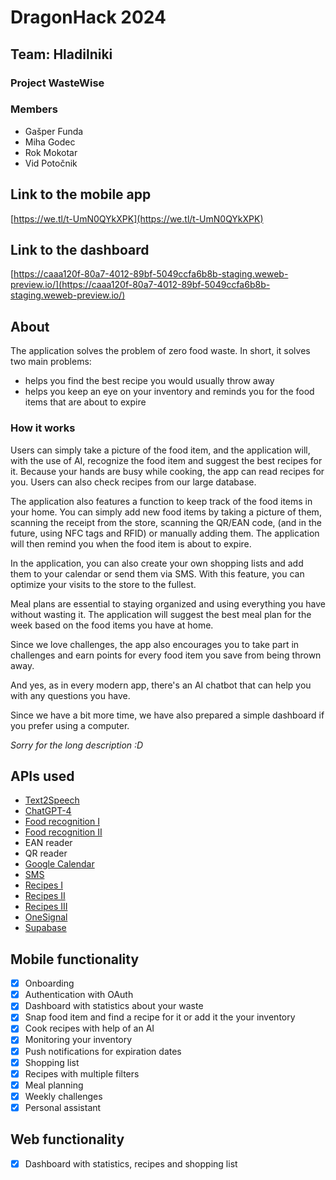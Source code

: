 # DragonHack 2024

## Team: Hladilniki

### Project WasteWise

### Members

- Gašper Funda
- Miha Godec
- Rok Mokotar
- Vid Potočnik

## Link to the mobile app

[https://we.tl/t-UmN0QYkXPK](https://we.tl/t-UmN0QYkXPK)

## Link to the dashboard

[https://caaa120f-80a7-4012-89bf-5049ccfa6b8b-staging.weweb-preview.io/](https://caaa120f-80a7-4012-89bf-5049ccfa6b8b-staging.weweb-preview.io/)

## About

The application solves the problem of zero food waste. In short, it solves two main problems:

- helps you find the best recipe you would usually throw away
- helps you keep an eye on your inventory and reminds you for the food items that are about to expire

### How it works

Users can simply take a picture of the food item, and the application will, with the use of AI, recognize the food item and suggest the best recipes for it. Because your hands are busy while cooking, the app can read recipes for you. Users can also check recipes from our large database.

The application also features a function to keep track of the food items in your home. You can simply add new food items by taking a picture of them, scanning the receipt from the store, scanning the QR/EAN code, (and in the future, using NFC tags and RFID) or manually adding them. The application will then remind you when the food item is about to expire.

In the application, you can also create your own shopping lists and add them to your calendar or send them via SMS. With this feature, you can optimize your visits to the store to the fullest.

Meal plans are essential to staying organized and using everything you have without wasting it. The application will suggest the best meal plan for the week based on the food items you have at home.

Since we love challenges, the app also encourages you to take part in challenges and earn points for every food item you save from being thrown away.

And yes, as in every modern app, there's an AI chatbot that can help you with any questions you have.

Since we have a bit more time, we have also prepared a simple dashboard if you prefer using a computer.

_Sorry for the long description :D_

## APIs used

- [Text2Speech](https://platform.openai.com/docs/guides/text-to-speech)
- [ChatGPT-4](https://platform.openai.com/docs/api-reference/introduction)
- [Food recognition I](https://huggingface.co/nateraw/food)
- [Food recognition II](https://huggingface.co/Kaludi/food-category-classification-v2.0)
- EAN reader
- QR reader
- [Google Calendar](https://developers.google.com/calendar/api/guides/overview)
- [SMS](https://developer.android.com/reference/android/telephony/SmsManager)
- [Recipes I](https://api-ninjas.com/api/recipe)
- [Recipes II](https://www.themealdb.com/api.php)
- [Recipes III](https://spoonacular.com/food-api/docs)
- [OneSignal](https://documentation.onesignal.com/docs/onesignal-api)
- [Supabase](https://supabase.com/)

## Mobile functionality

- [x] Onboarding
- [x] Authentication with OAuth
- [x] Dashboard with statistics about your waste
- [x] Snap food item and find a recipe for it or add it the your inventory
- [x] Cook recipes with help of an AI
- [x] Monitoring your inventory
- [x] Push notifications for expiration dates
- [x] Shopping list
- [x] Recipes with multiple filters
- [x] Meal planning
- [x] Weekly challenges
- [x] Personal assistant

## Web functionality

- [x] Dashboard with statistics, recipes and shopping list
